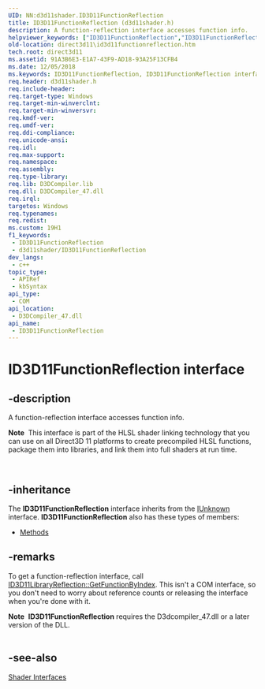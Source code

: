 ```yaml
---
UID: NN:d3d11shader.ID3D11FunctionReflection
title: ID3D11FunctionReflection (d3d11shader.h)
description: A function-reflection interface accesses function info.
helpviewer_keywords: ["ID3D11FunctionReflection","ID3D11FunctionReflection interface [Direct3D 11]","ID3D11FunctionReflection interface [Direct3D 11]","described","d3d11shader/ID3D11FunctionReflection","direct3d11.id3d11functionreflection"]
old-location: direct3d11\id3d11functionreflection.htm
tech.root: direct3d11
ms.assetid: 91A3B6E3-E1A7-43F9-AD18-93A25F13CFB4
ms.date: 12/05/2018
ms.keywords: ID3D11FunctionReflection, ID3D11FunctionReflection interface [Direct3D 11], ID3D11FunctionReflection interface [Direct3D 11],described, d3d11shader/ID3D11FunctionReflection, direct3d11.id3d11functionreflection
req.header: d3d11shader.h
req.include-header: 
req.target-type: Windows
req.target-min-winverclnt: 
req.target-min-winversvr: 
req.kmdf-ver: 
req.umdf-ver: 
req.ddi-compliance: 
req.unicode-ansi: 
req.idl: 
req.max-support: 
req.namespace: 
req.assembly: 
req.type-library: 
req.lib: D3DCompiler.lib
req.dll: D3DCompiler_47.dll
req.irql: 
targetos: Windows
req.typenames: 
req.redist: 
ms.custom: 19H1
f1_keywords:
 - ID3D11FunctionReflection
 - d3d11shader/ID3D11FunctionReflection
dev_langs:
 - c++
topic_type:
 - APIRef
 - kbSyntax
api_type:
 - COM
api_location:
 - D3DCompiler_47.dll
api_name:
 - ID3D11FunctionReflection
---
```


# ID3D11FunctionReflection interface


## -description

A function-reflection interface accesses function info. <div class="alert"><b>Note</b>  This interface is part of the HLSL shader linking technology that you can use on all Direct3D 11 platforms to create precompiled HLSL functions, package them into libraries, and link them into full shaders at run time.
</div>
<div> </div>

## -inheritance

The <b>ID3D11FunctionReflection</b> interface inherits from the <a href="/windows/desktop/api/unknwn/nn-unknwn-iunknown">IUnknown</a> interface. <b>ID3D11FunctionReflection</b> also has these types of members:
<ul>
<li><a href="https://docs.microsoft.com/">Methods</a></li>
</ul>

## -remarks

To get a function-reflection interface, call <a href="/windows/desktop/api/d3d11shader/nf-d3d11shader-id3d11libraryreflection-getfunctionbyindex">ID3D11LibraryReflection::GetFunctionByIndex</a>. This isn't a COM interface, so you don't need to worry about reference counts or releasing the interface when you're done with it.

<div class="alert"><b>Note</b>  <b>ID3D11FunctionReflection</b> requires the D3dcompiler_47.dll or a later version of the DLL. </div>
<div> </div>

## -see-also

<a href="/windows/desktop/direct3d11/d3d11-graphics-reference-d3d11-shader-interfaces">Shader Interfaces</a>
